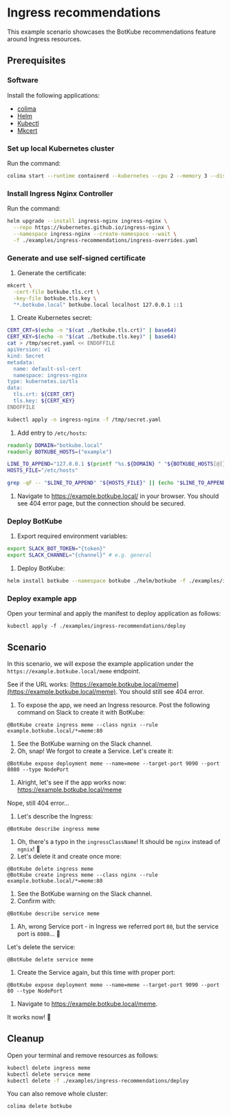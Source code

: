 # Ingress recommendations

This example scenario showcases the BotKube recommendations feature around Ingress resources.

## Prerequisites

### Software

Install the following applications:

- [colima](https://github.com/abiosoft/colima)
- [Helm](https://helm.sh/)
- [Kubectl](https://kubernetes.io/docs/tasks/tools/#kubectl)
- [Mkcert](https://github.com/FiloSottile/mkcert)

### Set up local Kubernetes cluster

Run the command:

```bash
colima start --runtime containerd --kubernetes --cpu 2 --memory 3 --disk 20 --profile botkube
```

### Install Ingress Nginx Controller

Run the command:

```bash
helm upgrade --install ingress-nginx ingress-nginx \
  --repo https://kubernetes.github.io/ingress-nginx \
  --namespace ingress-nginx --create-namespace --wait \
  -f ./examples/ingress-recommendations/ingress-overrides.yaml
```

### Generate and use self-signed certificate

1. Generate the certificate:

  ```bash
  mkcert \
    -cert-file botkube.tls.crt \
    -key-file botkube.tls.key \
    "*.botkube.local" botkube.local localhost 127.0.0.1 ::1
  ```

1. Create Kubernetes secret:

  ```bash
  CERT_CRT=$(echo -n "$(cat ./botkube.tls.crt)" | base64)
  CERT_KEY=$(echo -n "$(cat ./botkube.tls.key)" | base64)
  cat > /tmp/secret.yaml << ENDOFFILE
  apiVersion: v1
  kind: Secret
  metadata:
    name: default-ssl-cert
    namespace: ingress-nginx
  type: kubernetes.io/tls
  data:
    tls.crt: ${CERT_CRT}
    tls.key: ${CERT_KEY}
  ENDOFFILE

  kubectl apply -n ingress-nginx -f /tmp/secret.yaml
  ```

1. Add entry to `/etc/hosts`:

  ```bash
  readonly DOMAIN="botkube.local"
  readonly BOTKUBE_HOSTS=("example")

  LINE_TO_APPEND="127.0.0.1 $(printf "%s.${DOMAIN} " "${BOTKUBE_HOSTS[@]}")"
  HOSTS_FILE="/etc/hosts"

  grep -qF -- "$LINE_TO_APPEND" "${HOSTS_FILE}" || (echo "$LINE_TO_APPEND" | sudo tee -a "${HOSTS_FILE}" > /dev/null)
  ```

1. Navigate to https://example.botkube.local/ in your browser. You should see 404 error page, but the connection should be secured.

### Deploy BotKube

1. Export required environment variables:

  ```bash
  export SLACK_BOT_TOKEN="{token}"
  export SLACK_CHANNEL="{channel}" # e.g. general
  ```

1. Deploy BotKube:

  ```bash
  helm install botkube --namespace botkube ./helm/botkube -f ./examples/ingress-recommendations/botkube-values.yaml --set communications.default-group.slack.token=$SLACK_BOT_TOKEN --set communications.default-group.slack.channels.default.name=$SLACK_CHANNEL --wait --create-namespace 
  ```

### Deploy example app

Open your terminal and apply the manifest to deploy application as follows:

```
kubectl apply -f ./examples/ingress-recommendations/deploy
```

## Scenario

In this scenario, we will expose the example application under the `https://example.botkube.local/meme` endpoint.

  See if the URL works: [https://example.botkube.local/meme](https://example.botkube.local/meme). You should still see 404 error.

1. To expose the app, we need an Ingress resource. Post the following command on Slack to create it with BotKube:

  ```
  @BotKube create ingress meme --class ngnix --rule example.botkube.local/*=meme:80
  ```

1. See the BotKube warning on the Slack channel.
1. Oh, snap! We forgot to create a Service. Let's create it:

  ```
  @BotKube expose deployment meme --name=meme --target-port 9090 --port 8080 --type NodePort
  ```

1. Alright, let's see if the app works now: https://example.botkube.local/meme

  Nope, still 404 error...

1. Let's describe the Ingress:

  ```
  @BotKube describe ingress meme
  ```

1. Oh, there's a typo in the `ingressClassName`! It should be `nginx` instead of `ngnix`! 🤯
1. Let's delete it and create once more:

  ```
  @BotKube delete ingress meme
  @BotKube create ingress meme --class nginx --rule example.botkube.local/*=meme:80
  ```

1. See the BotKube warning on the Slack channel.
1. Confirm with:

  ```
  @BotKube describe service meme
  ```
1. Ah, wrong Service port - in Ingress we referred port `80`, but the service port is `8080`... 🤦 

  Let's delete the service:

  ```
  @BotKube delete service meme
  ```

1. Create the Service again, but this time with proper port:

  ```
  @BotKube expose deployment meme --name=meme --target-port 9090 --port 80 --type NodePort
  ```

1. Navigate to https://example.botkube.local/meme.

It works now! 🥳

## Cleanup

Open your terminal and remove resources as follows:

  ```bash
  kubectl delete ingress meme
  kubectl delete service meme
  kubectl delete -f ./examples/ingress-recommendations/deploy
  ```

You can also remove whole cluster:

```bash
colima delete botkube
```
